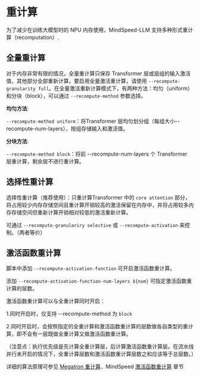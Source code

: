# 重计算

为了减少在训练大模型时的 NPU 内存使用，MindSpeed-LLM 支持多种形式重计算（recomputation）.


## 全量重计算

对于内存非常有限的情况，全量重计算只保存 Transformer 层或层组的输入激活值，其他部分全部重新计算。要启用全量激活重计算，请使用 `--recompute-granularity full`。在全量激活重新计算模式下，有两种方法：均匀（uniform）和分块（block），可以通过 `--recompute-method` 参数选择。

**均匀方法**: 

`--recompute-method uniform`：将Transformer 层均匀划分组（每组大小--recompute-num-layers），按组存储输入和激活值。

**分块方法**: 

`--recompute-method block`：将前 --recompute-num-layers 个 Transformer 层重计算，剩余层不进行重计算。


## 选择性重计算

选择性重计算（推荐使用）：只重计算Transformer 中的 `core attention` 部分，将占用较少内存存储空间且重计算开销较高的激活保留在内存中，并将占用较多内存存储空间但重新计算开销相对较低的激活重新计算。

可通过 `--recompute-granulariry selective` 或 `--recompute-activation` 来控制。（两者等价）


## 激活函数重计算

脚本中添加 `--recompute-activation-function` 可开启激活函数重计算。

添加 `--recompute-activation-function-num-layers ${num}` 可指定激活函数重计算的层数。

激活函数重计算可以与全重计算同时开启：

1.同时开启时，仅支持 --recompute-method 为 `block`

2.同时开启时，会按照指定的全重计算和激活函数重计算的层数做各自类型的重计算，即不会有一层既做全重计算又做激活函数重计算。

（注意点：执行优先级是先计算全重计算层，后计算激活函数重计算层。在流水线并行未开启的情况下，全重计算层数和激活函数重计算层数之和应该等于总层数。）


详细的算法原理可参见 [Megatron 重计算](https://arxiv.org/abs/2205.05198)、MindSpeed [激活函数重计算](https://gitee.com/ascend/MindSpeed/blob/master/docs/features/activation-function-recompute.md) 章节